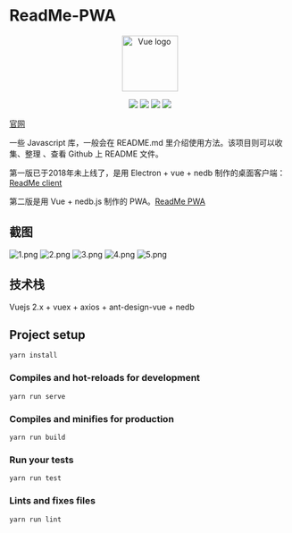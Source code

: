 # ReadMe-PWA

<p align="center"><a href="https://hunlongyu.github.io/readme_home/" target="_blank" rel="noopener noreferrer"><img width="100" src="https://i.loli.net/2019/03/29/5c9db30e215eb.png" alt="Vue logo"></a></p>

<p align="center">
<img src="https://img.shields.io/github/issues/Hunlongyu/ReadMe.svg">
<img src="https://img.shields.io/github/forks/Hunlongyu/ReadMe.svg">
<img src="https://img.shields.io/github/stars/Hunlongyu/ReadMe.svg">
<img src="https://img.shields.io/github/license/Hunlongyu/ReadMe.svg">
</p>

[官网](https://hunlongyu.github.io/readme_home/)

一些 Javascript 库，一般会在 README.md 里介绍使用方法。该项目则可以收集、整理 、查看 Github 上 README 文件。

第一版已于2018年未上线了，是用 Electron + vue + nedb 制作的桌面客户端：[ReadMe client](https://github.com/Hunlongyu/ReadMe/tree/v0.1.x)

第二版是用 Vue + nedb.js 制作的 PWA。[ReadMe PWA](https://hunlongyu.github.io/ReadMe/dist/index.html)


## 截图

![1.png](https://i.loli.net/2019/03/29/5c9da533664b2.png)
![2.png](https://i.loli.net/2019/03/29/5c9da533914eb.png)
![3.png](https://i.loli.net/2019/03/29/5c9da53389e85.png)
![4.png](https://i.loli.net/2019/03/29/5c9da5338fd06.png)
![5.png](https://i.loli.net/2019/03/29/5c9da53386d49.png)

## 技术栈

Vuejs 2.x + vuex + axios + ant-design-vue + nedb

## Project setup
```
yarn install
```

### Compiles and hot-reloads for development
```
yarn run serve
```

### Compiles and minifies for production
```
yarn run build
```

### Run your tests
```
yarn run test
```

### Lints and fixes files
```
yarn run lint
```
